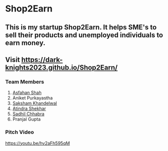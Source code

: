 # Shop2Earn

## This is my startup Shop2Earn. It helps SME's to sell their products and unemployed individuals to earn money.
## Visit https://dark-knights2023.github.io/Shop2Earn/


### Team Members
1. [Asfahan Shah](https://github.com/e19cse116as)
2. Aniket Purkayastha 
3. [Saksham Khandelwal](https://github.com/sakshamkhandelwal123)
4. [Atindra Shekhar](https://github.com/atindra305)
5. [Sadhil Chhabra](https://github.com/sadhilchhabra)
6. Pranjal Gupta

### Pitch Video
https://youtu.be/hv2aFh595qM
